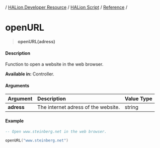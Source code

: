 / [HALion Developer Resource](../../HALion-Developer-Resource.md) / [HALion Script](./HALion-Script.md) / [Reference](./Reference.md) /

# openURL

>**openURL(adress)**

#### Description

Function to open a website in the web browser.

**Available in:** Controller.

#### Arguments

|Argument|Description|Value Type|
|:-|:-|:-|
|**adress**|The internet adress of the website.|string|

#### Example

```lua
-- Open www.steinberg.net in the web browser.

openURL("www.steinberg.net")
```